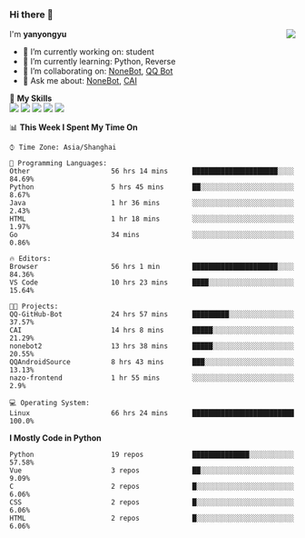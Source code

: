 ### Hi there 👋

<a href="#">
  <img align="right" src="https://github-readme-stats.vercel.app/api?username=yanyongyu&count_private=true&show_icons=true&bg_color=15,f2f7fd,E0EAFC" />
</a>

I'm **yanyongyu**

- 🔭 I’m currently working on: student
- 🌱 I’m currently learning: Python, Reverse
- 👯 I’m collaborating on: [NoneBot](https://github.com/nonebot), [QQ Bot](https://github.com/Mrs4s/go-cqhttp)
- 💬 Ask me about: [NoneBot](https://github.com/nonebot), [CAI](https://github.com/cscs181/CAI)

🌟 **My Skills**  
![](https://img.shields.io/badge/-Python-3e74a2?style=flat-square&logo=Python&logoColor=fff)
![](https://img.shields.io/badge/-Vue-4fc08d?style=flat-square&logo=Vue.js&logoColor=fff)
![](https://img.shields.io/badge/-Node.js-339933?style=flat-square&logo=Node.js&logoColor=fff)
![](https://img.shields.io/badge/-Docker-2496ED?style=flat-square&logo=Docker&logoColor=fff)
![](https://img.shields.io/badge/-Linux-000000?style=flat-square&logo=Linux&logoColor=fff)

<!--START_SECTION:waka-->
📊 **This Week I Spent My Time On** 

```text
⌚︎ Time Zone: Asia/Shanghai

💬 Programming Languages: 
Other                    56 hrs 14 mins      █████████████████████░░░░   84.69% 
Python                   5 hrs 45 mins       ██░░░░░░░░░░░░░░░░░░░░░░░   8.67% 
Java                     1 hr 36 mins        ░░░░░░░░░░░░░░░░░░░░░░░░░   2.43% 
HTML                     1 hr 18 mins        ░░░░░░░░░░░░░░░░░░░░░░░░░   1.97% 
Go                       34 mins             ░░░░░░░░░░░░░░░░░░░░░░░░░   0.86%

🔥 Editors: 
Browser                  56 hrs 1 min        █████████████████████░░░░   84.36% 
VS Code                  10 hrs 23 mins      ████░░░░░░░░░░░░░░░░░░░░░   15.64%

🐱‍💻 Projects: 
QQ-GitHub-Bot            24 hrs 57 mins      █████████░░░░░░░░░░░░░░░░   37.57% 
CAI                      14 hrs 8 mins       █████░░░░░░░░░░░░░░░░░░░░   21.29% 
nonebot2                 13 hrs 38 mins      █████░░░░░░░░░░░░░░░░░░░░   20.55% 
QQAndroidSource          8 hrs 43 mins       ███░░░░░░░░░░░░░░░░░░░░░░   13.13% 
nazo-frontend            1 hr 55 mins        ░░░░░░░░░░░░░░░░░░░░░░░░░   2.9%

💻 Operating System: 
Linux                    66 hrs 24 mins      █████████████████████████   100.0%

```

**I Mostly Code in Python** 

```text
Python                   19 repos            ██████████████░░░░░░░░░░░   57.58% 
Vue                      3 repos             ██░░░░░░░░░░░░░░░░░░░░░░░   9.09% 
C                        2 repos             █░░░░░░░░░░░░░░░░░░░░░░░░   6.06% 
CSS                      2 repos             █░░░░░░░░░░░░░░░░░░░░░░░░   6.06% 
HTML                     2 repos             █░░░░░░░░░░░░░░░░░░░░░░░░   6.06%

```



<!--END_SECTION:waka-->
